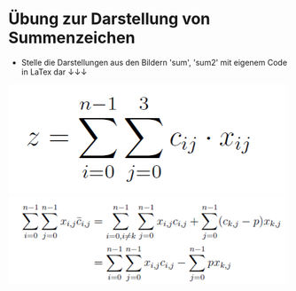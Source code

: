 # Übung zur Darstellung von Summenzeichen

- Stelle die Darstellungen aus den Bildern 'sum', 'sum2' mit eigenem Code in LaTex dar ↓↓↓

![Sum](sum.png)
![Sum2](sum2.png)
